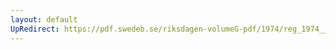 ```yaml
---
layout: default
UpRedirect: https://pdf.swedeb.se/riksdagen-volumeG-pdf/1974/reg_1974__reg_02/reg_1974__reg_02_0097.pdf
---
```

